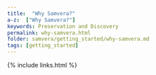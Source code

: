 ```yaml
---
title:  "Why Samvera?"
a-z:  ["Why Samvera?"]
keywords: Preservation and Discovery
permalink: why-samvera.html
folder: samvera/getting_started/why-samvera.md
tags: [getting_started]
---
```


{% include links.html %}
